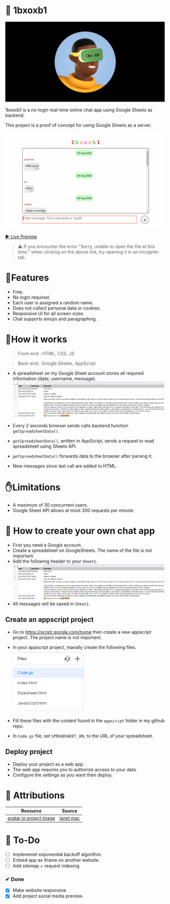 # 💬 1bxoxb1
![](assets/img/1bxoxb1.png)

1bxoxb1 is a no-login real-time online chat app using Google Sheets as backend.

This project is a proof of concept for using Google Sheets as a server. 

![GIF showing messaging app](assets/img/website.gif)

[▶ Live Preview](https://script.google.com/macros/s/AKfycbz3_jQSeelwylADfsLTh0hqxqqkGsoYyRG19UilpUde2dDJCjv79H3tOjrJMzp_DxrpbA/exec)

> ⚠ If you encounter the error "Sorry, unable to open the file at this time."
 when clicking on the above link, try opening it in an incognito tab.
# 🚀Features
- Free.
- No login required.
- Each user is assigned a random name.
- Does not collect personal data or cookies.
- Responsive UI for all screen sizes.
- Chat supports emojis and paragraphing.


# 🦴How it works
> Front-end : HTML, CSS, JS

> Back-end : Google Sheets, AppScript

- A spreadsheet on my Google Sheet account stores all required information (date, username, message).
![image of spreadsheet](assets/img/spreadsheet.png)

- Every 2 seconds browser sends calls backend function `getSpreadsheetData()`.

- `getSpreadsheetData()`, written in AppScript, sends a request to read spreadsheet using Sheets API.

- `getSpreadsheetData()` forwards data to the browser after parsing it.

- New messages since last call are added to HTML.


# ✋Limitations
- A maximum of 30 concurrent users.
- Google Sheet API allows at most 300 requests per minute.

# 🔨 How to create your own chat app 
- First you need a Google account.
- Create a spreadsheet on GoogleSheets. The name of the file is not important.
- Add the following header to your `Sheet1`.
![image of spreadsheet](assets/img/spreadsheet.png)
- All messages will be saved in `Sheet1`.

## Create an appscript project
- Go to https://script.google.com/home then create a new appscript project. The project name is not important. 

- In your appscript project, manally create the following files.
![Image of file structure in AppScript](assets/img/files.png)

- Fill these files with the content found in the `appscript` folder in my github repo.

- In `Code.gs` file, set `SPREADSHEET_URL` to the URL of your spreadsheet.

## Deploy project

- Deploy your project as a web app.
- The web app requires you to authorize access to your data.
- Configure the settings as you want then deploy.

# 📌 Attributions
Resource | Source
---|---
[avatar in project image](assets/img/1bxoxb1.png) | [janet mac](https://janet-mac.com/google-avatar-project)

# 🔨 To-Do
- [ ] Implemenet exponential backoff algorithm.
- [ ] Embed app as iframe on another website.
- [ ] Add sitemap + request indexing.

### ✔ Done
- [x] Make website responsive.
- [x] Add project social media preview.

